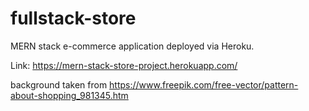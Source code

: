 # fullstack-store

MERN stack e-commerce application deployed via Heroku.

Link: https://mern-stack-store-project.herokuapp.com/

background taken from https://www.freepik.com/free-vector/pattern-about-shopping_981345.htm
